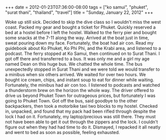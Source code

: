 +++
date = 2012-01-23T07:36:00-08:00
tags = ["ko samui", "phuket", "surat thani", "thailand", "travel"]
title = "Sunday, January 22, 2012"
+++

Woke up still sick. Decided to skip the dive class so I wouldn't miss the west coast. Packed my gear and bought a ticket for Phuket. Quickly reserved a bed at a hostel before I left the hostel. Walked to the ferry pier and bought some snacks at the 7-11 along the way. Arrived at the boat just in time, sweat pouring down my face. Fortunately, the boat had air con. Read my guidebook about Ko Phuket, Ko Phi Phi, and the Krabi area, and listened to a podcast. The ferry stopped at Ko Samui, then continued on to Surat Thani. I got off there and transferred to a bus. It was only me and a girl my age named Dean on this huge bus. We chatted the whole time. The bus unexpectedly stopped in Surat Thani and we were told we would transfer to a minibus when six others arrived. We waited for over two hours. We bought ice cream, chips, and instant soup to eat for dinner while waiting. Fortunately, the minibus had air con too. I listened to podcasts and watched a thunderstorm brew on the horizon the whole way. The driver offered to drive us beyond Phuket Town for outrageous prices, but fortunately I was going to Phuket Town. Got off the bus, said goodbye to the other backpackers, then took a motorbike taxi two blocks to my hostel. Checked in, unpacked, and found that my pack had been rifled through despite the lock I had on it. Fortunately, my laptop/precious was still there. They must not have been able to get it out through the zippers and the lock. I couldn't figure out when they had had time to do it. Dismayed, I repacked it all neatly and went to bed as soon as possible, feeling exhausted.
